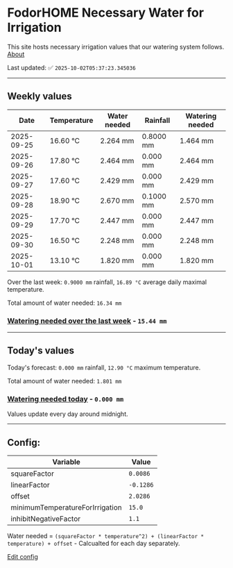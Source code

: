 # FodorHOME Necessary Water for Irrigation

This site hosts necessary irrigation values that our watering system follows. [About](https://github.com/redyau/irrigation)

Last updated: ✅ `2025-10-02T05:37:23.345036`

---

## Weekly values

| Date | Temperature | Water needed | Rainfall | Watering needed |
|-----|-----|-----|-----|-----|
| 2025-09-25 | 16.60 °C | 2.264 mm | 0.8000 mm | 1.464 mm |
| 2025-09-26 | 17.80 °C | 2.464 mm | 0.000 mm | 2.464 mm |
| 2025-09-27 | 17.60 °C | 2.429 mm | 0.000 mm | 2.429 mm |
| 2025-09-28 | 18.90 °C | 2.670 mm | 0.1000 mm | 2.570 mm |
| 2025-09-29 | 17.70 °C | 2.447 mm | 0.000 mm | 2.447 mm |
| 2025-09-30 | 16.50 °C | 2.248 mm | 0.000 mm | 2.248 mm |
| 2025-10-01 | 13.10 °C | 1.820 mm | 0.000 mm | 1.820 mm |


Over the last week: `0.9000 mm` rainfall, `16.89 °C` average daily maximal temperature.

Total amount of water needed: `16.34 mm`

### [Watering needed over the last week](lastweek.txt) - `15.44 mm`

---

## Today's values

Today's forecast: `0.000 mm` rainfall, `12.90 °C` maximum temperature.

Total amount of water needed: `1.801 mm`

### [Watering needed today](today.txt) - `0.000 mm`

Values update every day around midnight.

---

## Config:

| Variable | Value |
|-----|-----|
| squareFactor | `0.0086` |
| linearFactor | `-0.1286` |
| offset | `2.0286` |
| minimumTemperatureForIrrigation | `15.0` |
| inhibitNegativeFactor | `1.1` |

Water needed = `(squareFactor * temperature^2) + (linearFactor * temperature) + offset` - Calcualted for each day separately.

[Edit config](https://github.com/RedyAu/irrigation/edit/main/config.json)
